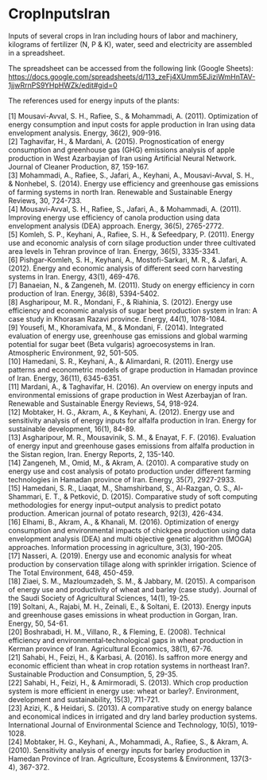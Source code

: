 # CropInputsIran
Inputs of several crops in Iran including hours of labor and machinery, kilograms of fertilizer (N, P &amp; K), water, seed and electricity are assembled in a spreadsheet.

The spreadsheet can be accessed from the following link (Google Sheets):
https://docs.google.com/spreadsheets/d/113_zeFj4XUmm5EJiziWmHnTAV-1jjwRrnPS9YHpHWZk/edit#gid=0

The references used for energy inputs of the plants:

[1] Mousavi-Avval, S. H., Rafiee, S., & Mohammadi, A. (2011). Optimization of energy consumption and input costs for apple production in Iran using data envelopment analysis. Energy, 36(2), 909-916. <br />
[2] Taghavifar, H., & Mardani, A. (2015). Prognostication of energy consumption and greenhouse gas (GHG) emissions analysis of apple production in West Azarbayjan of Iran using Artificial Neural Network. Journal of Cleaner Production, 87, 159-167. <br />
[3] Mohammadi, A., Rafiee, S., Jafari, A., Keyhani, A., Mousavi-Avval, S. H., & Nonhebel, S. (2014). Energy use efficiency and greenhouse gas emissions of farming systems in north Iran. Renewable and Sustainable Energy Reviews, 30, 724-733. <br />
[4] Mousavi-Avval, S. H., Rafiee, S., Jafari, A., & Mohammadi, A. (2011). Improving energy use efficiency of canola production using data envelopment analysis (DEA) approach. Energy, 36(5), 2765-2772. <br />
[5] Komleh, S. P., Keyhani, A., Rafiee, S. H., & Sefeedpary, P. (2011). Energy use and economic analysis of corn silage production under three cultivated area levels in Tehran province of Iran. Energy, 36(5), 3335-3341. <br />
[6] Pishgar-Komleh, S. H., Keyhani, A., Mostofi-Sarkari, M. R., & Jafari, A. (2012). Energy and economic analysis of different seed corn harvesting systems in Iran. Energy, 43(1), 469-476. <br />
[7] Banaeian, N., & Zangeneh, M. (2011). Study on energy efficiency in corn production of Iran. Energy, 36(8), 5394-5402. <br />
[8] Asgharipour, M. R., Mondani, F., & Riahinia, S. (2012). Energy use efficiency and economic analysis of sugar beet production system in Iran: A case study in Khorasan Razavi province. Energy, 44(1), 1078-1084. <br />
[9] Yousefi, M., Khoramivafa, M., & Mondani, F. (2014). Integrated evaluation of energy use, greenhouse gas emissions and global warming potential for sugar beet (Beta vulgaris) agroecosystems in Iran. Atmospheric Environment, 92, 501-505. <br />
[10] Hamedani, S. R., Keyhani, A., & Alimardani, R. (2011). Energy use patterns and econometric models of grape production in Hamadan province of Iran. Energy, 36(11), 6345-6351. <br />
[11] Mardani, A., & Taghavifar, H. (2016). An overview on energy inputs and environmental emissions of grape production in West Azerbayjan of Iran. Renewable and Sustainable Energy Reviews, 54, 918-924. <br />
[12] Mobtaker, H. G., Akram, A., & Keyhani, A. (2012). Energy use and sensitivity analysis of energy inputs for alfalfa production in Iran. Energy for sustainable development, 16(1), 84-89. <br />
[13] Asgharipour, M. R., Mousavinik, S. M., & Enayat, F. F. (2016). Evaluation of energy input and greenhouse gases emissions from alfalfa production in the Sistan region, Iran. Energy Reports, 2, 135-140. <br />
[14] Zangeneh, M., Omid, M., & Akram, A. (2010). A comparative study on energy use and cost analysis of potato production under different farming technologies in Hamadan province of Iran. Energy, 35(7), 2927-2933. <br />
[15] Hamedani, S. R., Liaqat, M., Shamshirband, S., Al-Razgan, O. S., Al-Shammari, E. T., & Petković, D. (2015). Comparative study of soft computing methodologies for energy input–output analysis to predict potato production. American journal of potato research, 92(3), 426-434. <br />
[16] Elhami, B., Akram, A., & Khanali, M. (2016). Optimization of energy consumption and environmental impacts of chickpea production using data envelopment analysis (DEA) and multi objective genetic algorithm (MOGA) approaches. Information processing in agriculture, 3(3), 190-205. <br />
[17] Nasseri, A. (2019). Energy use and economic analysis for wheat production by conservation tillage along with sprinkler irrigation. Science of The Total Environment, 648, 450-459. <br />
[18] Ziaei, S. M., Mazloumzadeh, S. M., & Jabbary, M. (2015). A comparison of energy use and productivity of wheat and barley (case study). Journal of the Saudi Society of Agricultural Sciences, 14(1), 19-25. <br />
[19] Soltani, A., Rajabi, M. H., Zeinali, E., & Soltani, E. (2013). Energy inputs and greenhouse gases emissions in wheat production in Gorgan, Iran. Energy, 50, 54-61. <br />
[20] Boshrabadi, H. M., Villano, R., & Fleming, E. (2008). Technical efficiency and environmental‐technological gaps in wheat production in Kerman province of Iran. Agricultural Economics, 38(1), 67-76. <br />
[21] Sahabi, H., Feizi, H., & Karbasi, A. (2016). Is saffron more energy and economic efficient than wheat in crop rotation systems in northeast Iran?. Sustainable Production and Consumption, 5, 29-35. <br />
[22] Sahabi, H., Feizi, H., & Amirmoradi, S. (2013). Which crop production system is more efficient in energy use: wheat or barley?. Environment, development and sustainability, 15(3), 711-721. <br />
[23] Azizi, K., & Heidari, S. (2013). A comparative study on energy balance and economical indices in irrigated and dry land barley production systems. International Journal of Environmental Science and Technology, 10(5), 1019-1028. <br />
[24] Mobtaker, H. G., Keyhani, A., Mohammadi, A., Rafiee, S., & Akram, A. (2010). Sensitivity analysis of energy inputs for barley production in Hamedan Province of Iran. Agriculture, Ecosystems & Environment, 137(3-4), 367-372. <br />
